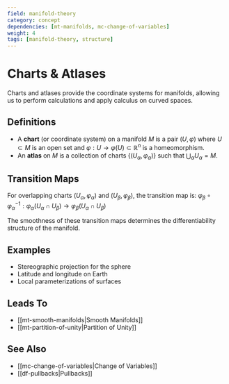 ```yaml
---
field: manifold-theory
category: concept
dependencies: [mt-manifolds, mc-change-of-variables]
weight: 4
tags: [manifold-theory, structure]
---
```


# Charts & Atlases

Charts and atlases provide the coordinate systems for manifolds, allowing us to perform calculations and apply calculus on curved spaces.

## Definitions
- A **chart** (or coordinate system) on a manifold $M$ is a pair $(U, \varphi)$ where $U \subset M$ is an open set and $\varphi: U \to \varphi(U) \subset \mathbb{R}^n$ is a homeomorphism.
- An **atlas** on $M$ is a collection of charts $\{(U_\alpha, \varphi_\alpha)\}$ such that $\bigcup_\alpha U_\alpha = M$.

## Transition Maps
For overlapping charts $(U_\alpha, \varphi_\alpha)$ and $(U_\beta, \varphi_\beta)$, the transition map is:
$\varphi_\beta \circ \varphi_\alpha^{-1}: \varphi_\alpha(U_\alpha \cap U_\beta) \to \varphi_\beta(U_\alpha \cap U_\beta)$

The smoothness of these transition maps determines the differentiability structure of the manifold.

## Examples
- Stereographic projection for the sphere
- Latitude and longitude on Earth
- Local parameterizations of surfaces

## Leads To
- [[mt-smooth-manifolds|Smooth Manifolds]]
- [[mt-partition-of-unity|Partition of Unity]]

## See Also
- [[mc-change-of-variables|Change of Variables]]
- [[df-pullbacks|Pullbacks]]